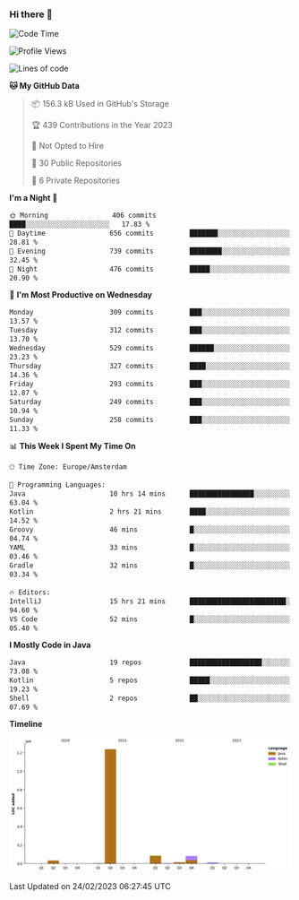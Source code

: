 ### Hi there 👋


<!--START_SECTION:waka-->
![Code Time](http://img.shields.io/badge/Code%20Time-3%2C033%20hrs%2048%20mins-blue)

![Profile Views](http://img.shields.io/badge/Profile%20Views-1-blue)

![Lines of code](https://img.shields.io/badge/From%20Hello%20World%20I%27ve%20Written-1.5%20million%20lines%20of%20code-blue)

**🐱 My GitHub Data** 

> 📦 156.3 kB Used in GitHub's Storage 
 > 
> 🏆 439 Contributions in the Year 2023
 > 
> 🚫 Not Opted to Hire
 > 
> 📜 30 Public Repositories 
 > 
> 🔑 6 Private Repositories 
 > 
**I'm a Night 🦉** 

```text
🌞 Morning                406 commits         ████░░░░░░░░░░░░░░░░░░░░░   17.83 % 
🌆 Daytime                656 commits         ███████░░░░░░░░░░░░░░░░░░   28.81 % 
🌃 Evening                739 commits         ████████░░░░░░░░░░░░░░░░░   32.45 % 
🌙 Night                  476 commits         █████░░░░░░░░░░░░░░░░░░░░   20.90 % 
```
📅 **I'm Most Productive on Wednesday** 

```text
Monday                   309 commits         ███░░░░░░░░░░░░░░░░░░░░░░   13.57 % 
Tuesday                  312 commits         ███░░░░░░░░░░░░░░░░░░░░░░   13.70 % 
Wednesday                529 commits         ██████░░░░░░░░░░░░░░░░░░░   23.23 % 
Thursday                 327 commits         ████░░░░░░░░░░░░░░░░░░░░░   14.36 % 
Friday                   293 commits         ███░░░░░░░░░░░░░░░░░░░░░░   12.87 % 
Saturday                 249 commits         ███░░░░░░░░░░░░░░░░░░░░░░   10.94 % 
Sunday                   258 commits         ███░░░░░░░░░░░░░░░░░░░░░░   11.33 % 
```


📊 **This Week I Spent My Time On** 

```text
🕑︎ Time Zone: Europe/Amsterdam

💬 Programming Languages: 
Java                     10 hrs 14 mins      ████████████████░░░░░░░░░   63.04 % 
Kotlin                   2 hrs 21 mins       ████░░░░░░░░░░░░░░░░░░░░░   14.52 % 
Groovy                   46 mins             █░░░░░░░░░░░░░░░░░░░░░░░░   04.74 % 
YAML                     33 mins             █░░░░░░░░░░░░░░░░░░░░░░░░   03.46 % 
Gradle                   32 mins             █░░░░░░░░░░░░░░░░░░░░░░░░   03.34 % 

🔥 Editors: 
IntelliJ                 15 hrs 21 mins      ████████████████████████░   94.60 % 
VS Code                  52 mins             █░░░░░░░░░░░░░░░░░░░░░░░░   05.40 % 
```

**I Mostly Code in Java** 

```text
Java                     19 repos            ██████████████████░░░░░░░   73.08 % 
Kotlin                   5 repos             █████░░░░░░░░░░░░░░░░░░░░   19.23 % 
Shell                    2 repos             ██░░░░░░░░░░░░░░░░░░░░░░░   07.69 % 
```



**Timeline**

![Lines of Code chart](https://raw.githubusercontent.com/powercasgamer/powercasgamer/master/assets/bar_graph.png)


 Last Updated on 24/02/2023 06:27:45 UTC
<!--END_SECTION:waka-->

